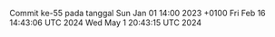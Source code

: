 Commit ke-55 pada tanggal Sun Jan 01 14:00 2023 +0100
Fri Feb 16 14:43:06 UTC 2024
Wed May  1 20:43:15 UTC 2024
